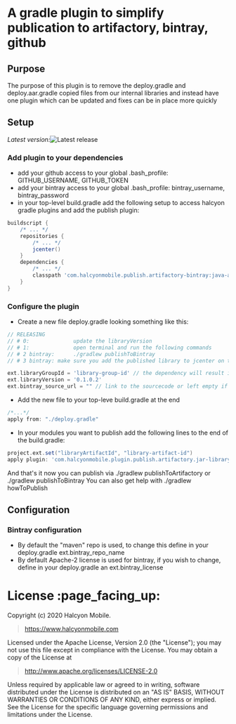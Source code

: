 # A gradle plugin to simplify publication to artifactory, bintray, github

## Purpose

The purpose of this plugin is to remove the deploy.gradle and deploy.aar.gradle copied files from our internal libraries 
and instead have one plugin which can be updated and fixes can be in place more quickly

## Setup

*Latest version:*![Latest release](https://img.shields.io/github/v/release/halcyonmobile/halcyon-custom-gradle-publish-plugin)

### Add plugin to your dependencies
- add your github access to your global .bash_profile:
GITHUB_USERNAME, GITHUB_TOKEN
- add your bintray access to your global .bash_profile:
bintray_username, bintray_password
- in your top-level build.gradle add the following setup to access halcyon gradle plugins and add the publish plugin:
```groovy
buildscript {
    /* ... */
    repositories {
        /* ... */
        jcenter()
    }
    dependencies {
        /* ... */
        classpath 'com.halcyonmobile.publish.artifactory-bintray:java-and-aar:<latest_version>'
    }
}
```

### Configure the plugin
- Create a new file deploy.gradle looking something like this:
```groovy
// RELEASING
// # 0:              update the libraryVersion
// # 1:              open terminal and run the following commands
// # 2 bintray:      ./gradlew publishToBintray
// # 3 bintray: make sure you add the published library to jcenter on the site

ext.libraryGroupId = 'library-group-id' // the dependency will result in something like implementation "com.halcyonmobile.<libraryGroupId>:<libraryArtifactId>:<libraryVersion>"
ext.libraryVersion = '0.1.0.2'
ext.bintray_source_url = "" // link to the sourcecode or left empty if it's not published to bintray
```

- Add the new file to your top-leve build.gradle at the end
```groovy
/*...*/
apply from: "./deploy.gradle"
``` 

- In your modules you want to publish add the following lines to the end of the build.gradle:
```groovy
project.ext.set("libraryArtifactId", "library-artifact-id")
apply plugin: 'com.halcyonmobile.plugin.publish.artifactory.jar-library' // or aar-library if it's an android module
```


And that's it now you can publish via ./gradlew publishToArtifactory or ./gradlew publishToBintray
You can also get help with ./gradlew howToPublish

## Configuration

### Bintray configuration
- By default the "maven" repo is used, to change this define in your deploy.gradle ext.bintray_repo_name
- By default Apache-2 license is used for bintray, if you wish to change, define in your deploy.gradle an ext.bintray_license


<h1 id="license">License :page_facing_up:</h1>

Copyright (c) 2020 Halcyon Mobile.
> https://www.halcyonmobile.com

Licensed under the Apache License, Version 2.0 (the "License");
you may not use this file except in compliance with the License.
You may obtain a copy of the License at

> http://www.apache.org/licenses/LICENSE-2.0

Unless required by applicable law or agreed to in writing, software
distributed under the License is distributed on an "AS IS" BASIS,
WITHOUT WARRANTIES OR CONDITIONS OF ANY KIND, either express or implied.
See the License for the specific language governing permissions and
limitations under the License.
